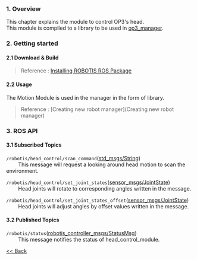 ### 1. Overview
This chapter explains the module to control OP3's head.  
This module is compiled to a library to be used in [op3_manager](op3_manager).  


### 2. Getting started  
#### 2.1 Download & Build
 > Reference : [Installing ROBOTIS ROS Package](OP3-Recovery-of-ROBOTIS-OP3#24-installation-robotis-ros-packages)    

#### 2.2 Usage
The Motion Module is used in the manager in the form of library.  
> Reference : [Creating new robot manager](Creating new robot manager)

### 3. ROS API
#### 3.1 Subscribed Topics
`/robotis/head_control/scan_command`([std_msgs/String](http://docs.ros.org/api/std_msgs/html/msg/String.html))  
&emsp;&emsp; This message will request a looking around head motion to scan the environment.  

`/robotis/head_control/set_joint_states`([sensor_msgs/JointState](http://docs.ros.org/api/sensor_msgs/html/msg/JointState.html))  
&emsp;&emsp; Head joints will rotate to corresponding angles written in the message.  

`/robotis/head_control/set_joint_states_offset`([sensor_msgs/JointState](http://docs.ros.org/api/sensor_msgs/html/msg/JointState.html))  
&emsp;&emsp; Head joints will adjust angles by offset values written in the message.  


#### 3.2 Published Topics
`/robotis/status`([robotis_controller_msgs/StatusMsg](StatusMsg.msg))  
&emsp;&emsp; This message notifies the status of head_control_module.  


[&lt;&lt; Back](ROBOTIS-OP3-Modules)
